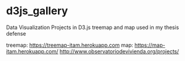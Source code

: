 # d3js_gallery
Data Visualization Projects in D3.js 
treemap and map used in my thesis defense

treemap:
https://treemap-itam.herokuapp.com
map:
https://map-itam.herokuapp.com/
http://www.observatoriodevivienda.org/projects/
